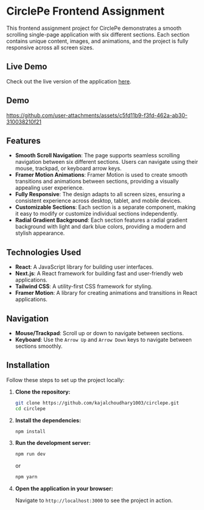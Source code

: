 # CirclePe Frontend Assignment

This frontend assignment project for CirclePe demonstrates a smooth scrolling single-page application with six different sections. Each section contains unique content, images, and animations, and the project is fully responsive across all screen sizes.

## Live Demo

Check out the live version of the application [here](https://circlepe-kajalch.vercel.app/).

## Demo


https://github.com/user-attachments/assets/c5fd11b9-f3fd-462a-ab30-310038210f21



## Features

- **Smooth Scroll Navigation**: The page supports seamless scrolling navigation between six different sections. Users can navigate using their mouse, trackpad, or keyboard arrow keys.
- **Framer Motion Animations**: Framer Motion is used to create smooth transitions and animations between sections, providing a visually appealing user experience.
- **Fully Responsive**: The design adapts to all screen sizes, ensuring a consistent experience across desktop, tablet, and mobile devices.
- **Customizable Sections**: Each section is a separate component, making it easy to modify or customize individual sections independently.
- **Radial Gradient Background**: Each section features a radial gradient background with light and dark blue colors, providing a modern and stylish appearance.

## Technologies Used

- **React**: A JavaScript library for building user interfaces.
- **Next.js**: A React framework for building fast and user-friendly web applications.
- **Tailwind CSS**: A utility-first CSS framework for styling.
- **Framer Motion**: A library for creating animations and transitions in React applications.

## Navigation

- **Mouse/Trackpad**: Scroll up or down to navigate between sections.
- **Keyboard**: Use the `Arrow Up` and `Arrow Down` keys to navigate between sections smoothly.

## Installation

Follow these steps to set up the project locally:

1. **Clone the repository:**

    ```bash
    git clone https://github.com/kajalchoudhary1003/circlepe.git
    cd circlepe
    ```

2. **Install the dependencies:**

    ```bash
    npm install
    ```

3. **Run the development server:**

    ```bash
    npm run dev
    ```
    or
     ```bash
    npm yarn
    ```

5. **Open the application in your browser:**

    Navigate to `http://localhost:3000` to see the project in action.


